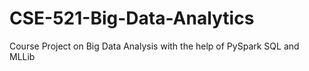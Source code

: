 # CSE-521-Big-Data-Analytics
Course Project on Big Data Analysis with the help of PySpark SQL and MLLib
